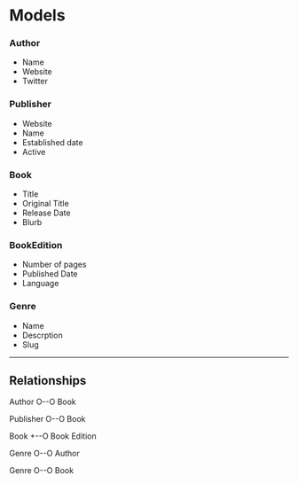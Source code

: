 # Models

### Author
- Name
- Website
- Twitter

### Publisher
- Website
- Name
- Established date 
- Active

### Book
- Title 
- Original Title
- Release Date
- Blurb

### BookEdition 
- Number of pages
- Published Date
- Language

### Genre
- Name
- Descrption
- Slug 

---

## Relationships

Author O--O Book

Publisher O--O Book

Book +--O Book Edition

Genre O--O Author

Genre O--O Book 